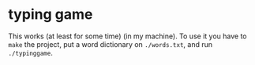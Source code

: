 # typing game

This works (at least for some time) (in my machine). 
To use it you have to `make` the project, put a word dictionary on `./words.txt`, and run `./typinggame`.
